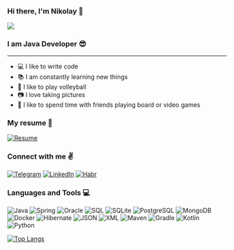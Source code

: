 
### Hi there, I'm Nikolay 👋

![](https://komarev.com/ghpvc/?username=Nikolay-Gryaznov&color=blueviolet)


### I am Java Developer 😎

---

- :computer: I like to write code
- :books: I am constantly learning new things
- 💪 I like to play volleyball
- :camera: I love taking pictures
- 🎉 I like to spend time with friends playing board or video games

### My resume 📄

[![Resume](https://img.shields.io/badge/-Resume-090909)](https://drive.google.com/file/d/1n6t9YjQI0_yc3wf7yTnVP-Sd3JYGshny/view?usp=sharing)

### Connect with me ✌

[![Telegram](https://img.shields.io/badge/-Telegram-090909?logo=Telegram)](https://t.me/Nikolay_Gryaznov)
[![LinkedIn](https://img.shields.io/badge/-LinkedIn-090909?logo=LinkedIn&logoColor=1195F5)](https://www.linkedin.com/in/nikolay-gryaznov/)
[![Habr](https://img.shields.io/badge/-Habr-090909?logo=Habr&)](https://career.habr.com/nikolay_gryaznov)

### Languages and Tools 💻

![Java](https://img.shields.io/badge/-Java-090909?style=for-the-badge&logo=Java&logoColor=47C5FB)
![Spring](https://img.shields.io/badge/-Spring-090909?style=for-the-badge&logo=Spring)
![Oracle](https://img.shields.io/badge/-Oracle-090909?style=for-the-badge&logo=Oracle&logoColor=47C5FB)
![SQL](https://img.shields.io/badge/-SQL-090909?style=for-the-badge&logo=SQL&logoColor=47C5FB)
![SQLite](https://img.shields.io/badge/-SQLite-090909?style=for-the-badge&logo=SQLite&logoColor=47C5FB)
![PostgreSQL](https://img.shields.io/badge/-PostgreSQL-090909?style=for-the-badge&logo=PostgreSQL&logoColor=47C5FB)
![MongoDB](https://img.shields.io/badge/-MongoDB-090909?style=for-the-badge&logo=MongoDB)
![Docker](https://img.shields.io/badge/-Docker-090909?style=for-the-badge&logo=Docker)
![Hibernate](https://img.shields.io/badge/-Hibernate-090909?style=for-the-badge&logo=Hibernate&logoColor=47C5FB)
![JSON](https://img.shields.io/badge/-JSON-090909?style=for-the-badge&logo=JSON)
![XML](https://img.shields.io/badge/-XML-090909?style=for-the-badge&logo=XML)
![Maven](https://img.shields.io/badge/-Maven-090909?style=for-the-badge&logo=Maven)
![Gradle](https://img.shields.io/badge/-Gradle-090909?style=for-the-badge&logo=Gradle)
![Kotlin](https://img.shields.io/badge/-Kotlin-090909?style=for-the-badge&logo=Kotlin)
![Python](https://img.shields.io/badge/-Python-090909?style=for-the-badge&logo=Python)

[![Top Langs](https://github-readme-stats.vercel.app/api/top-langs/?username=Nikolay-Gryaznov&layout=compact)](https://github.com/anuraghazra/github-readme-stats)
